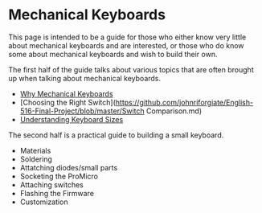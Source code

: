 # Mechanical Keyboards #

This page is intended to be a guide for those who either know very little about mechanical keyboards and are interested, or those who do know some about mechanical keyboards and wish to build their own.

The first half of the guide talks about various topics that are often brought up when talking about mechanical keyboards.

- [Why Mechanical Keyboards](https://github.com/johnriforgiate/English-516-Final-Project/blob/master/WhyMechanicalKeyboards.md)
- [Choosing the Right Switch](https://github.com/johnriforgiate/English-516-Final-Project/blob/master/Switch Comparison.md)
- [Understanding Keyboard Sizes](https://github.com/johnriforgiate/English-516-Final-Project/blob/master/Keyboard%20Size%20Types.md)

The second half is a practical guide to building a small keyboard.
- Materials
- Soldering
- Attatching diodes/small parts
- Socketing the ProMicro
- Attaching switches
- Flashing the Firmware
- Customization
